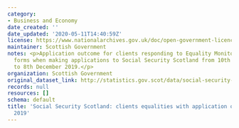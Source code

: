 ```yaml
---
category:
- Business and Economy
date_created: ''
date_updated: '2020-05-11T14:40:59Z'
license: https://www.nationalarchives.gov.uk/doc/open-government-licence/version/3/
maintainer: Scottish Government
notes: <p>Application outcome for clients responding to Equality Monitoring and Feedback
  forms when making applications to Social Security Scotland from 10th December 2018
  to 8th December 2019.</p>
organization: Scottish Government
original_dataset_link: http://statistics.gov.scot/data/social-security-scotland-clients-equalities-with-application-outcome-to-december-2019
records: null
resources: []
schema: default
title: 'Social Security Scotland: clients equalities with application outcome to December
  2019'
---
```

